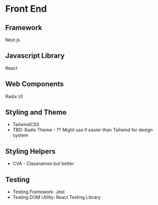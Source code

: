 # Front End

## Framework

Next.js

## Javascript Library

React

## Web Components

Radix UI

## Styling and Theme

- TailwindCSS
- TBD: Radix Theme - ?? Might use if easier than Tailwind for design system

## Styling Helpers

- CVA - Classnames but better

## Testing

- Testing Framework: Jest
- Testing DOM Utility: React Testing Library
